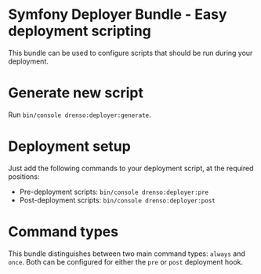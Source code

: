 # Symfony Deployer Bundle - Easy deployment scripting

This bundle can be used to configure scripts that should be run during your deployment.

# Generate new script

Run `bin/console drenso:deployer:generate`.

# Deployment setup

Just add the following commands to your deployment script, at the required positions:

- Pre-deployment scripts: `bin/console drenso:deployer:pre`
- Post-deployment scripts: `bin/console drenso:deployer:post`

# Command types

This bundle distinguishes between two main command types: `always` and `once`. Both can be configured for either the `pre` or `post` deployment hook.
